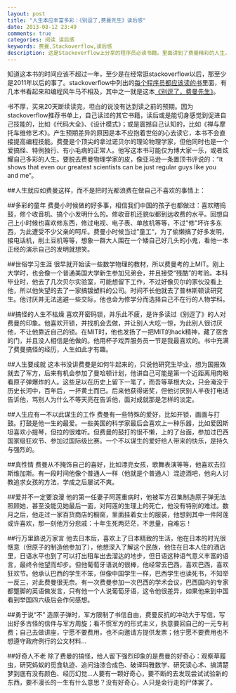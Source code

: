 ```yaml
---
layout: post
title: "人生本应丰富多彩：《别逗了,费曼先生》读后感"
date: 2013-08-12 23:49
comments: true
categories: 阅读 读后感
keywords: 费曼,Stackoverflow,读后感
description: 这是Stackoverflow上分享的程序员必读书籍。里面讲到了费曼精彩的人生，人生如费曼这样真无憾了。
---
```

知道这本书的时间应该不超过一年，至少是在经常逛stackoverflow以后，那至少是2011年以后的事了。stackoverflow中列出的[每个程序员都应该读的书][1]里面，有几本书看起来和编程风牛马不相及，其中之一就是这本<a href="http://www.amazon.cn/gp/product/B009QVEA8M/ref=as_li_ss_tl?ie=UTF8&camp=536&creative=3132&creativeASIN=B009QVEA8M&linkCode=as2&tag=bringmeluck-23" rel="external nofollow" title="">《别逗了，费曼先生》</a>。

书不厚，买来20天断续读完，坦白的说没有达到读之前的预期。因为stackoverflow推荐书单上，自己读过的其它书籍，读后或是能切身感觉到促进自己技能的，比如《代码大全》、《设计模式》；或是震撼自己认知的，比如《禅与摩托车维修艺术》。产生预期差异的原因是本不应抱着世俗的心去读它，本书不会直接提高编程技能。费曼是个顶尖的拿过诺贝尔的理论物理学家，但他同时也是一个爱搞怪、特例独行、有小毛病的正常人。他写这本书可能仅为博大家一乐，或者炫耀自己多彩的人生。要脱去费曼物理学家的皮，像亚马逊一条置顶书评说的：“It shows that even our greatest scientists can be just regular guys like you and me“。

##人生就应如费曼这样，而不是把时光都浪费在做自己不喜欢的事情上：

##多彩的童年
费曼小时候做的好多事，相信我们中国的孩子也都做过：喜欢瞎捣鼓，修个收音机、搞个小发明什么的。修收音机还貌似都到达收费的水平。回想自己上小时候也喜欢修东西，修过电视、电子表、单放机等等，不过"修"坏许多东西，为此遭受不少父亲的呵斥。费曼小时候当过”童工“，为了偷懒搞了好多发明，接电话机，削土豆机等等，想象一群大人围在一个矮自己好几头的小鬼，看他一本正经的演示自己的发明就想笑。

##世俗学习生涯
很早就开始读一些数学物理的教材，所以费曼考的上MIT。刚上大学时，也会像一个普通美国大学新生参加兄弟会，并且接受“残酷”的考验。本科毕业时，他去了几次贝尔实验室，可能想留下工作，不过好像贝尔的家伙没看上他，所以他失望的去了一家搞镀塑料的公司。时间不长他就去了普林斯顿读研究生。他讨厌并无法逃避一些交际，他也会为修学分而选择自己不在行的人物学科。

##搞怪的人生不枯燥
喜欢开密码锁，并乐此不疲，是许多读过《别逗了》的人对费曼的印象。他喜欢开锁，并找机会去做，并让别人大吃一惊，为此别人很讨厌他，不让他靠近自己的锁。在MIT时，他也发扬了一把MIT的hack精神，藏了宿舍的门，并且没人相信是他做的。他用杯子戏弄服务员一节是我最喜欢的。书中充满了费曼搞怪的经历，人生如此才有趣。

##人生要成就
这本书没讲费曼是如何牛起来的，只说他研究生毕业，想为国报效就去了军方，后来有机会参加了曼哈顿计划，他讲自己可能是第一个近距离用肉眼看原子弹爆炸的人。这些足以在历史上留下一笔了，而吾等草根大众，只会淹没于历史长河中，百年后，一抔黄土而已。后来他获得诺奖，但他讨厌别人半夜打电话告诉他，骂别人为什么不等天亮在告诉他，面对成就那是怎样的淡定。

##人生应有一不以此谋生的工作
费曼有一些特殊的爱好，比如开锁，画画与打鼓。打鼓是他一生的最爱。一些美国的科学家最后会喜欢上一种乐器，比如爱因斯坦喜欢小提琴，但拉的很难听。但费曼的鼓打的很不懒，上的了台面，参加过巴西国家级狂欢节、参加过国际级比赛。一个不以谋生的爱好给人带来的快乐，是持久与强烈的。

##真性情
费曼从不掩饰自己的喜好，比如漂亮女孩，歌舞表演等等，他喜欢去拉斯维加斯。有一段时间他像个普通人一样（他就是个普通人）混迹酒吧，他向人讨教追求女孩的方法，学成之后屡试不爽。

##爱并不一定要浪漫
他的第一任妻子阿莲重病时，他被军方召集制造原子弹无法照顾她，甚至没能见她最后一面，对阿莲的生理上的死亡，他没有特别的难过。数月之后，他走过一家百货商店的橱窗，里面挂着女士的服装，他想到其中一件阿莲或许喜欢，那一刻他万分悲戚：十年生死两茫茫，不思量，自难忘！

##行万里路说万家言
他去日本后，喜欢上了日本精致的生活，他在日本的时光很惬意（但原子的制造他参加了），他想深入了解这个民族，他住在日本人住的酒店里，日语水平也到了可以打出租车出去溜达的地步，但日语这种语气意义丰富的语言，最终令他望而却步。但他葡萄牙语说的很棒，他经常去巴西，喜欢巴西，喜欢狂欢节。他承认巴西的学生不笨，但像中国学生一样，巴西学生也读死书，不知举一反三，对此费曼很无奈。有一次费曼参加一次巴西的学术会议，巴西国内的专家都蹩脚的英语做发言，只有他一个人说葡萄牙语，这令他很差异，如果他来到中国看到举国四六级后会作何感想。

##勇于说“不”
造原子弹时，军方限制了书信自由，费曼反抗的冲动大于写信，写出好多古怪的信件与军方周旋；看不惯军方的形式主义，执意要回自己的一元专利费；自己去做讲座，宁愿不要费用，也不向邀请方提供发票；他宁愿不要费用也不想遵守政府例行的公文材料...

##好奇人不老
除了费曼的搞怪，给人留下强烈印象的是费曼的好奇心：观察草履虫，研究蚂蚁的觅食轨迹、追问油漆合成色、破译玛雅数学、研究读心术、搞清楚梦到底有没有颜色、经历幻觉...人要有一颗好奇心，要不断的去发现尝试试验新的东西，要不漫长的一生有什么意思？没有好奇心，人只是会行走的尸体罢了。

[1]:http://stackoverflow.com/questions/1711/what-is-the-single-most-influential-book-every-programmer-should-read